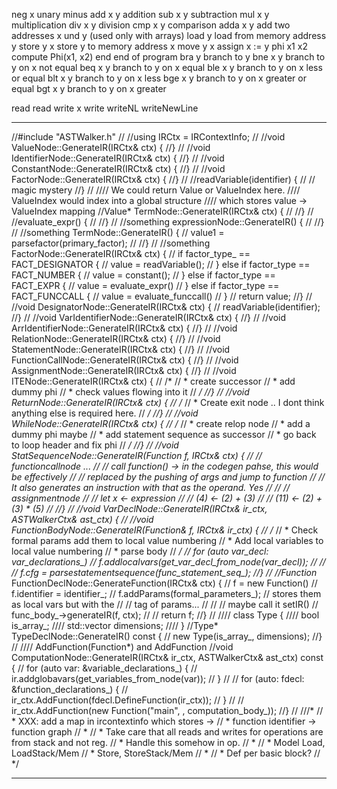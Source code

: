 neg x unary minus
add x y addition
sub x y subtraction
mul x y multiplication
div x y division
cmp x y comparison
adda x y add two addresses x und y (used only with arrays)
load y load from memory address y
store y x store y to memory address x
move y x assign x := y
phi x1 x2 compute Phi(x1, x2)
end end of program
bra y branch to y
bne x y branch to y on x not equal
beq x y branch to y on x equal
ble x y branch to y on x less or equal
blt x y branch to y on x less
bge x y branch to y on x greater or equal
bgt x y branch to y on x greater

read read
write x write
writeNL writeNewLine


******************************














//#include "ASTWalker.h"
//
//using IRCtx = IRContextInfo;
//
//void ValueNode::GenerateIR(IRCtx& ctx) {
//}
//
//void IdentifierNode::GenerateIR(IRCtx& ctx) {
//}
//
//void ConstantNode::GenerateIR(IRCtx& ctx) {
//}
//
//void FactorNode::GenerateIR(IRCtx& ctx) {
//}
//
//readVariable(identifier) {
//    // magic mystery
//}
//
//// We could return Value or ValueIndex here.
//// ValueIndex would index into a global structure 
//// which stores value -> ValueIndex mapping
//Value* TermNode::GenerateIR(IRCtx& ctx) {
//
//}
//
//evaluate_expr() {
//
//}
//
//something expressionNode::GenerateIR() {
//
//}
//
//something TermNode::GenerateIR() {
//    value1 = parsefactor(primary_factor);
//
//}
//
//something FactorNode::GenerateIR(IRCtx& ctx) {
//    if factor_type_ == FACT_DESIGNATOR {
//        value = readVariable();
//    } else if factor_type == FACT_NUMBER {
//        value = constant();
//    } else if factor_type == FACT_EXPR {
//        value = evaluate_expr()
//    } else if factor_type == FACT_FUNCCALL {
//        value = evaluate_funccall()
//    }
//    return value;
//}
//
//void DesignatorNode::GenerateIR(IRCtx& ctx) {
//    readVariable(identifier);
//}
//
//void VarIdentifierNode::GenerateIR(IRCtx& ctx) {
//}
//
//void ArrIdentifierNode::GenerateIR(IRCtx& ctx) {
//}
//
//void RelationNode::GenerateIR(IRCtx& ctx) {
//}
//
//void StatementNode::GenerateIR(IRCtx& ctx) {
//}
//
//void FunctionCallNode::GenerateIR(IRCtx& ctx) {
//}
//
//void AssignmentNode::GenerateIR(IRCtx& ctx) {
//}
//
//void ITENode::GenerateIR(IRCtx& ctx) {
//    /*
//     * create successor
//     * add dummy phi
//     * check values flowing into it
//     */
//}
//
//void ReturnNode::GenerateIR(IRCtx& ctx) {
//    /*
//     * Create exit node .. I dont think anything else is required here.
//     */
//}
//
//void WhileNode::GenerateIR(IRCtx& ctx) {
//    /*
//     * create relop node
//     * add a dummy phi maybe
//     * add statement sequence as successor
//     * go back to loop header and fix phi
//     */
//}
//
//void StatSequenceNode::GenerateIR(Function f, IRCtx& ctx) {
//    // functioncallnode ...
//    // call function() -> in the codegen pahse, this would be effectively
//    // replaced by the pushing of args and jump to function
//    // It also generates an instruction with that as the operand. Yes
//
//    // assignmentnode
//    // let x <- expression
//    // (4) <- (2) + (3)
//    // (11) <- (2) + (3) * (5)
//
//}
//
//void VarDeclNode::GenerateIR(IRCtx& ir_ctx, ASTWalkerCtx& ast_ctx) {
//
//void FunctionBodyNode::GenerateIR(Function& f, IRCtx& ir_ctx) {
//  /*
//   * Check formal params add them to local value numbering
//   * Add local variables to local value numbering
//   * parse body
//   */
//    for (auto var_decl: var_declarations_)
//        f.addlocalvars(get_var_decl_from_node(var_decl));
//
//
//    f.cfg = parsestatementsequence(func_statement_seq_);
//}
//
//Function* FunctionDeclNode::GenerateFunction(IRCtx& ctx) {
//   f = new Function()
//   f.identifier = identifier_;
//   f.addParams(formal_parameters_); // stores them as local vars but with the 
//   // tag of params...
//
//   // maybe call it setIR()
//   func_body_->generateIR(f, ctx);
//
//   return f;
//}
//
//// class Type {
//// bool is_array_;
//// std::vector<int> dimensions;
//// }
//Type* TypeDeclNode::GenerateIR() const {
//    new Type(is_array_, dimensions);
//}
//
//// AddFunction(Function*) and AddFunction
//void ComputationNode::GenerateIR(IRCtx& ir_ctx, ASTWalkerCtx& ast_ctx) const {
//    for (auto var: &variable_declarations_) {
//        ir.addglobavars(get_variables_from_node(var));
//    }
//
//    for (auto: fdecl: &function_declarations_)  {
//        ir_ctx.AddFunction(fdecl.DefineFunction(ir_ctx));
//    }
//
//    ir_ctx.AddFunction(new Function("main", <params>, computation_body_));
//}
//
///*
// * XXX: add a map in ircontextinfo which stores -> 
// * function identifier -> function graph
// *
// * Take care that all reads and writes for operations are from stack and not reg.
// * Handle this somehow in op.
// *
// * Model Load, LoadStack/Mem
// * Store, StoreStack/Mem
// *
// * Def per basic block?
// */

***************************
